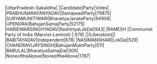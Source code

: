  
|UttarPradesh-Sakaldiha|
|Candidate|Party|Votes|
|PRABHUNARAYANYADAV|SamajwadiParty|79875|
|SURYAMUNITIWARI|BharatiyaJanataParty|64906|
|UPENDRA|BahujanSamajParty|52175|
|HARIDWARSINGHYADAV|RashtriyaLokDal|943|
|RAMESH              |Communist Party of India (Marxist-Leninist) |  679|
||(Liberation)||
|BABITAYADAV|Independent|678|
|NASIMANSHARI|LokDal|529|
|CHANDRAVIJAYSINGH|BahujanMuktiParty|511|
|BABULAL|BharatiyaSamajDal|309|
|NoneoftheAbove|NoneoftheAbove|1787|

